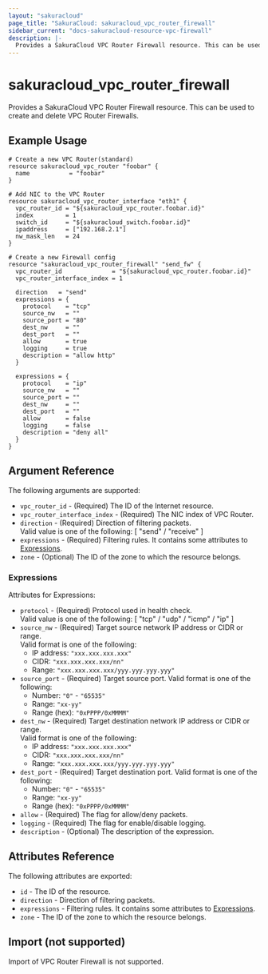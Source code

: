 ```yaml
---
layout: "sakuracloud"
page_title: "SakuraCloud: sakuracloud_vpc_router_firewall"
sidebar_current: "docs-sakuracloud-resource-vpc-firewall"
description: |-
  Provides a SakuraCloud VPC Router Firewall resource. This can be used to create and delete VPC Router Firewalls.
---
```


# sakuracloud\_vpc\_router\_firewall

Provides a SakuraCloud VPC Router Firewall resource. This can be used to create and delete VPC Router Firewalls.

## Example Usage

```hcl
# Create a new VPC Router(standard)
resource sakuracloud_vpc_router "foobar" {
  name           = "foobar"
}

# Add NIC to the VPC Router
resource sakuracloud_vpc_router_interface "eth1" {
  vpc_router_id = "${sakuracloud_vpc_router.foobar.id}"
  index         = 1
  switch_id     = "${sakuracloud_switch.foobar.id}"
  ipaddress     = ["192.168.2.1"]
  nw_mask_len   = 24
}

# Create a new Firewall config
resource "sakuracloud_vpc_router_firewall" "send_fw" {
  vpc_router_id              = "${sakuracloud_vpc_router.foobar.id}"
  vpc_router_interface_index = 1
  
  direction   = "send"
  expressions = {
    protocol    = "tcp"
    source_nw   = ""
    source_port = "80"
    dest_nw     = ""
    dest_port   = ""
    allow       = true
    logging     = true
    description = "allow http"
  }

  expressions = {
    protocol    = "ip"
    source_nw   = ""
    source_port = ""
    dest_nw     = ""
    dest_port   = ""
    allow       = false
    logging     = false
    description = "deny all"
  }
}

```

## Argument Reference

The following arguments are supported:

* `vpc_router_id` - (Required) The ID of the Internet resource.
* `vpc_router_interface_index` - (Required) The NIC index of VPC Router.
* `direction` - (Required) Direction of filtering packets.  
Valid value is one of the following: [ "send" / "receive" ]
* `expressions` - (Required) Filtering rules. It contains some attributes to [Expressions](#expressions).
* `zone` - (Optional) The ID of the zone to which the resource belongs.

### Expressions

Attributes for Expressions:

* `protocol` - (Required) Protocol used in health check.  
Valid value is one of the following: [ "tcp" / "udp" / "icmp" / "ip" ]
* `source_nw` - (Required) Target source network IP address or CIDR or range.  
Valid format is one of the following:   
  * IP address: `"xxx.xxx.xxx.xxx"`
  * CIDR: `"xxx.xxx.xxx.xxx/nn"`
  * Range: `"xxx.xxx.xxx.xxx/yyy.yyy.yyy.yyy"`
* `source_port` - (Required) Target source port.
Valid format is one of the following:
  * Number: `"0"` - `"65535"`
  * Range: `"xx-yy"`
  * Range (hex): `"0xPPPP/0xMMMM"`
* `dest_nw` - (Required) Target destination network IP address or CIDR or range.  
  Valid format is one of the following:   
    * IP address: `"xxx.xxx.xxx.xxx"`
    * CIDR: `"xxx.xxx.xxx.xxx/nn"`
    * Range: `"xxx.xxx.xxx.xxx/yyy.yyy.yyy.yyy"`
* `dest_port` - (Required) Target destination port.
Valid format is one of the following:
  * Number: `"0"` - `"65535"`
  * Range: `"xx-yy"`
  * Range (hex): `"0xPPPP/0xMMMM"`
* `allow` - (Required) The flag for allow/deny packets.
* `logging` - (Required) The flag for enable/disable logging.
* `description` - (Optional) The description of the expression.

## Attributes Reference

The following attributes are exported:

* `id` - The ID of the resource.
* `direction` - Direction of filtering packets.
* `expressions` - Filtering rules. It contains some attributes to [Expressions](#expressions).
* `zone` - The ID of the zone to which the resource belongs.

## Import (not supported)

Import of VPC Router Firewall is not supported.
